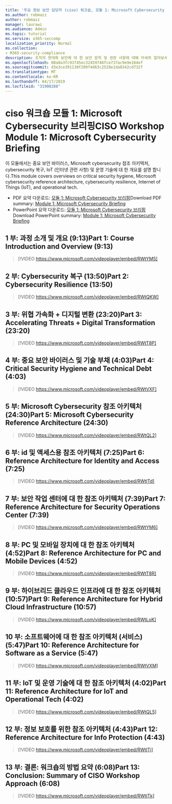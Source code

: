 ```yaml
---
title: '주요 정보 보안 담당자 (ciso) 워크숍, 모듈 1: Microsoft Cybersecurity 브리핑'
ms.author: robmazz
author: robmazz
manager: laurawi
ms.audience: Admin
ms.topic: tutorial
ms.service: o365-seccomp
localization_priority: Normal
ms.collection:
- M365-security-compliance
description: 조직의 현대화 보안에 대 한 보안 원칙 및 권장 사항에 대해 자세히 알아보세요.
ms.openlocfilehash: 08a0a3fc93745ec32459746fce737ac9e9e164ef
ms.sourcegitcommit: d3e3ce391130f209f4d63c2528e1da8342cd732f
ms.translationtype: MT
ms.contentlocale: ko-KR
ms.lasthandoff: 04/17/2019
ms.locfileid: "31908288"
---
```

# <a name="ciso-workshop-module-1-microsoft-cybersecurity-briefing"></a><span data-ttu-id="ebcba-103">ciso 워크숍 모듈 1: Microsoft Cybersecurity 브리핑</span><span class="sxs-lookup"><span data-stu-id="ebcba-103">CISO Workshop Module 1: Microsoft Cybersecurity Briefing</span></span>

<span data-ttu-id="ebcba-104">이 모듈에서는 중요 보안 바이러스, Microsoft cybersecurity 참조 아키텍처, cybersecurity 복구, IoT (인터넷 관련 사항) 및 운영 기술에 대 한 개요를 설명 합니다.</span><span class="sxs-lookup"><span data-stu-id="ebcba-104">This module covers overviews on critical security hygiene, Microsoft cybersecurity reference architecture, cybersecurity resilience, Internet of Things (IoT), and operational tech.</span></span>

- <span data-ttu-id="ebcba-105">PDF 요약 다운로드: [모듈 1: Microsoft Cybersecurity 브리핑](media/ciso-workshop-1-cybersecurity-briefing.pdf)</span><span class="sxs-lookup"><span data-stu-id="ebcba-105">Download PDF summary: [Module 1: Microsoft Cybersecurity Briefing](media/ciso-workshop-1-cybersecurity-briefing.pdf)</span></span>
- <span data-ttu-id="ebcba-106">PowerPoint 요약 다운로드: [모듈 1: Microsoft Cybersecurity 브리핑](https://docs.microsoft.com/office365/securitycompliance/media/ciso-workshop-1-cybersecurity-briefing.pptx)</span><span class="sxs-lookup"><span data-stu-id="ebcba-106">Download PowerPoint summary: [Module 1: Microsoft Cybersecurity Briefing](https://docs.microsoft.com/office365/securitycompliance/media/ciso-workshop-1-cybersecurity-briefing.pptx)</span></span>

## <a name="part-1-course-introduction-and-overview-913"></a><span data-ttu-id="ebcba-107">1 부: 과정 소개 및 개요 (9:13)</span><span class="sxs-lookup"><span data-stu-id="ebcba-107">Part 1: Course Introduction and Overview (9:13)</span></span>

> [!VIDEO https://www.microsoft.com/videoplayer/embed/RWtYM5]

## <a name="part-2-cybersecurity-resilience-1350"></a><span data-ttu-id="ebcba-108">2 부: Cybersecurity 복구 (13:50)</span><span class="sxs-lookup"><span data-stu-id="ebcba-108">Part 2: Cybersecurity Resilience (13:50)</span></span>

> [!VIDEO https://www.microsoft.com/videoplayer/embed/RWtQKW]

## <a name="part-3-accelerating-threats--digital-transformation-2320"></a><span data-ttu-id="ebcba-109">3 부: 위협 가속화 + 디지털 변환 (23:20)</span><span class="sxs-lookup"><span data-stu-id="ebcba-109">Part 3: Accelerating Threats + Digital Transformation (23:20)</span></span>

> [!VIDEO https://www.microsoft.com/videoplayer/embed/RWtT8P]

## <a name="part-4-critical-security-hygiene-and-technical-debt-403"></a><span data-ttu-id="ebcba-110">4 부: 중요 보안 바이러스 및 기술 부채 (4:03)</span><span class="sxs-lookup"><span data-stu-id="ebcba-110">Part 4: Critical Security Hygiene and Technical Debt (4:03)</span></span>

> [!VIDEO https://www.microsoft.com/videoplayer/embed/RWtVXF]

## <a name="part-5-microsoft-cybersecurity-reference-architecture-2430"></a><span data-ttu-id="ebcba-111">5 부: Microsoft Cybersecurity 참조 아키텍처 (24:30)</span><span class="sxs-lookup"><span data-stu-id="ebcba-111">Part 5: Microsoft Cybersecurity Reference Architecture (24:30)</span></span>

> [!VIDEO https://www.microsoft.com/videoplayer/embed/RWtQL2]

## <a name="part-6-reference-architecture-for-identity-and-access-725"></a><span data-ttu-id="ebcba-112">6 부: id 및 액세스용 참조 아키텍처 (7:25)</span><span class="sxs-lookup"><span data-stu-id="ebcba-112">Part 6: Reference Architecture for Identity and Access (7:25)</span></span>

> [!VIDEO https://www.microsoft.com/videoplayer/embed/RWtITd]

## <a name="part-7-reference-architecture-for-security-operations-center-739"></a><span data-ttu-id="ebcba-113">7 부: 보안 작업 센터에 대 한 참조 아키텍처 (7:39)</span><span class="sxs-lookup"><span data-stu-id="ebcba-113">Part 7: Reference Architecture for Security Operations Center (7:39)</span></span>

> [!VIDEO https://www.microsoft.com/videoplayer/embed/RWtYM6]

## <a name="part-8-reference-architecture-for-pc-and-mobile-devices-452"></a><span data-ttu-id="ebcba-114">8 부: PC 및 모바일 장치에 대 한 참조 아키텍처 (4:52)</span><span class="sxs-lookup"><span data-stu-id="ebcba-114">Part 8: Reference Architecture for PC and Mobile Devices (4:52)</span></span>

> [!VIDEO https://www.microsoft.com/videoplayer/embed/RWtT8R]

## <a name="part-9-reference-architecture-for-hybrid-cloud-infrastructure-1057"></a><span data-ttu-id="ebcba-115">9 부: 하이브리드 클라우드 인프라에 대 한 참조 아키텍처 (10:57)</span><span class="sxs-lookup"><span data-stu-id="ebcba-115">Part 9: Reference Architecture for Hybrid Cloud Infrastructure (10:57)</span></span>

> [!VIDEO https://www.microsoft.com/videoplayer/embed/RWtLoK]

## <a name="part-10-reference-architecture-for-software-as-a-service-547"></a><span data-ttu-id="ebcba-116">10 부: 소프트웨어에 대 한 참조 아키텍처 (서비스) (5:47)</span><span class="sxs-lookup"><span data-stu-id="ebcba-116">Part 10: Reference Architecture for Software as a Service (5:47)</span></span>

> [!VIDEO https://www.microsoft.com/videoplayer/embed/RWtVXM]

## <a name="part-11-reference-architecture-for-iot-and-operational-tech-402"></a><span data-ttu-id="ebcba-117">11 부: IoT 및 운영 기술에 대 한 참조 아키텍처 (4:02)</span><span class="sxs-lookup"><span data-stu-id="ebcba-117">Part 11: Reference Architecture for IoT and Operational Tech (4:02)</span></span>

> [!VIDEO https://www.microsoft.com/videoplayer/embed/RWtQL5]

## <a name="part-12-reference-architecture-for-info-protection-443"></a><span data-ttu-id="ebcba-118">12 부: 정보 보호를 위한 참조 아키텍처 (4:43)</span><span class="sxs-lookup"><span data-stu-id="ebcba-118">Part 12: Reference Architecture for Info Protection (4:43)</span></span>

> [!VIDEO https://www.microsoft.com/videoplayer/embed/RWtITj]

## <a name="part-13-conclusion-summary-of-ciso-workshop-approach-608"></a><span data-ttu-id="ebcba-119">13 부: 결론: 워크숍의 방법 요약 (6:08)</span><span class="sxs-lookup"><span data-stu-id="ebcba-119">Part 13: Conclusion: Summary of CISO Workshop Approach (6:08)</span></span>

> [!VIDEO https://www.microsoft.com/videoplayer/embed/RWtITk]